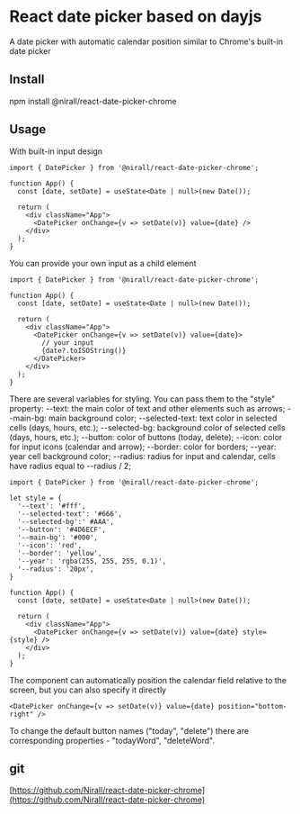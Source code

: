# React date picker based on dayjs

A date picker with automatic calendar position similar to Chrome's built-in date picker <DatePicker />

## Install
npm install @nirall/react-date-picker-chrome

## Usage
With built-in input design

```
import { DatePicker } from '@nirall/react-date-picker-chrome';

function App() {
  const [date, setDate] = useState<Date | null>(new Date());

  return (
    <div className="App">
      <DatePicker onChange={v => setDate(v)} value={date} />
    </div>
  );
}
```

You can provide your own input as a child element

```
import { DatePicker } from '@nirall/react-date-picker-chrome';

function App() {
  const [date, setDate] = useState<Date | null>(new Date());

  return (
    <div className="App">
      <DatePicker onChange={v => setDate(v)} value={date}>
        // your input
        {date?.toISOString()}
      </DatePicker>
    </div>
  );
}
```

There are several variables for styling. You can pass them to the "style" property:
--text: the main color of text and other elements such as arrows;
--main-bg: main background color;
--selected-text: text color in selected cells (days, hours, etc.);
--selected-bg: background color of selected cells (days, hours, etc.);
--button: color of buttons (today, delete);
--icon: color for input icons (calendar and arrow);
--border: color for borders;
--year: year cell background color;
--radius: radius for input and calendar, cells have radius equal to --radius / 2;

```
import { DatePicker } from '@nirall/react-date-picker-chrome';

let style = {
  '--text': '#fff',
  '--selected-text': '#666',
  '--selected-bg':' #AAA',
  '--button': '#4D6ECF',
  '--main-bg': '#000',
  '--icon': 'red',
  '--border': 'yellow',
  '--year': 'rgba(255, 255, 255, 0.1)',
  '--radius': '20px',
}

function App() {
  const [date, setDate] = useState<Date | null>(new Date());

  return (
    <div className="App">
      <DatePicker onChange={v => setDate(v)} value={date} style={style} />
    </div>
  );
}
```

The component can automatically position the calendar field relative to the screen, but you can also specify it directly

```
<DatePicker onChange={v => setDate(v)} value={date} position="bottom-right" />
```

To change the default button names ("today", "delete") there are corresponding properties - "todayWord", "deleteWord".

## git
[https://github.com/Nirall/react-date-picker-chrome](https://github.com/Nirall/react-date-picker-chrome)
